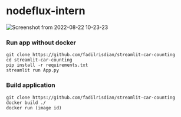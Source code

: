 # nodeflux-intern

![Screenshot from 2022-08-22 10-23-23](https://user-images.githubusercontent.com/105907083/185832476-758a7e44-c8e3-40d0-b3c3-1d2d5d19965a.png)

### Run app without docker

```
git clone https://github.com/fadilrisdian/streamlit-car-counting
cd streamlit-car-counting
pip install -r requirements.txt
streamlit run App.py
```

### Build application
```
git clone https://github.com/fadilrisdian/streamlit-car-counting
docker build ./
docker run (image id)
```
